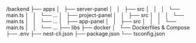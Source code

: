 /backend
├── apps
│   ├── server-panel
│   │   ├── src
│   │   │   └── main.ts
│   │   └── ...
│   ├── project-panel
│   │   ├── src
│   │   │   └── main.ts
│   │   └── ...
│   ├── app-panel
│   │   ├── src
│   │   │   └── main.ts
│   │   └── ...
├── libs
├── docker
│   └── Dockerfiles & Compose
├── .env
├── nest-cli.json
├── package.json
└── tsconfig.json